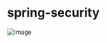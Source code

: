 # spring-security
![image](https://github.com/ilinca20/spring-security/assets/56712376/892a24f3-5c99-43c9-afd4-3b0fa2010c46)
